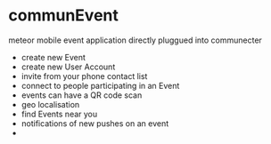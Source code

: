 # communEvent
meteor mobile event application
directly pluggued into communecter 

- create new Event 
- create new User Account 
- invite from your phone contact list
- connect to people participating in an Event
- events can have a QR code scan
- geo localisation
- find Events near you
- notifications of new pushes on an event
- 
